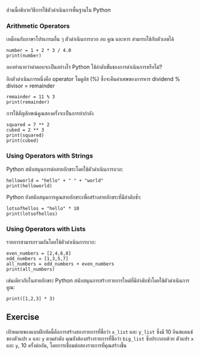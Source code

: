ส่วนนี้อธิบายวิธีการใช้ตัวดำเนินการพื้นฐานใน Python

### Arithmetic Operators

เหมือนกับภาษาโปรแกรมอื่น ๆ ตัวดำเนินการบวก ลบ คูณ และหาร สามารถใช้กับตัวเลขได้<br>

    number = 1 + 2 * 3 / 4.0
    print(number)

ลองทำนายว่าคำตอบจะเป็นอย่างไร Python ใช้ลำดับขั้นของการดำเนินการหรือไม่?

อีกตัวดำเนินการหนึ่งคือ operator โมดูลัส (%) ซึ่งจะคืนค่าเศษของการหาร dividend % divisor = remainder

    remainder = 11 % 3
    print(remainder)

การใช้สัญลักษณ์คูณสองครั้งจะเป็นการทำกำลัง

    squared = 7 ** 2
    cubed = 2 ** 3
    print(squared)
    print(cubed)

### Using Operators with Strings

Python สนับสนุนการต่อสายอักขระโดยใช้ตัวดำเนินการบวก:

    helloworld = "hello" + " " + "world"
    print(helloworld)

Python ยังสนับสนุนการคูณสายอักขระเพื่อสร้างสายอักขระที่มีลำดับซ้ำ:

    lotsofhellos = "hello" * 10
    print(lotsofhellos)

### Using Operators with Lists

รายการสามารถรวมกันโดยใช้ตัวดำเนินการบวก:

    even_numbers = [2,4,6,8]
    odd_numbers = [1,3,5,7]
    all_numbers = odd_numbers + even_numbers
    print(all_numbers)

เช่นเดียวกับในสายอักขระ Python สนับสนุนการสร้างรายการใหม่ที่มีลำดับซ้ำโดยใช้ตัวดำเนินการคูณ:

    print([1,2,3] * 3)

Exercise
--------

เป้าหมายของแบบฝึกหัดนี้คือการสร้างสองรายการที่ชื่อว่า `x_list` และ `y_list`
ซึ่งมี 10 อินสแตนซ์ของตัวแปร `x` และ `y` ตามลำดับ
คุณยังต้องสร้างรายการที่ชื่อว่า `big_list` ซึ่งประกอบด้วย
ตัวแปร `x` และ `y`, 10 ครั้งต่ออัน, โดยการเชื่อมต่อสองรายการที่คุณสร้างขึ้น